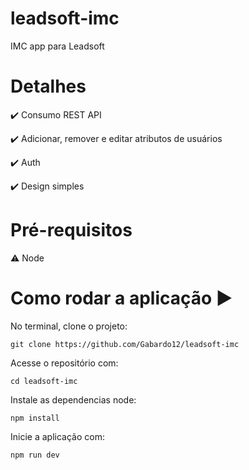 # leadsoft-imc
IMC app para Leadsoft

# Detalhes

:heavy_check_mark: Consumo REST API

:heavy_check_mark: Adicionar, remover e editar atributos de usuários

:heavy_check_mark: Auth

:heavy_check_mark: Design simples


# Pré-requisitos

⚠️ Node


# Como rodar a aplicação ▶️

No terminal, clone o projeto:
```
git clone https://github.com/Gabardo12/leadsoft-imc
```

Acesse o repositório com:
```
cd leadsoft-imc
```

Instale as dependencias node:
```
npm install
```

Inicie a aplicação com:
```
npm run dev
```
